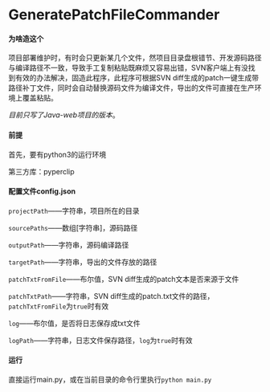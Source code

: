 # GeneratePatchFileCommander

#### 为啥造这个

项目部署维护时，有时会只更新某几个文件，然项目目录盘根错节、开发源码路径与编译路径不一致，导致手工复制粘贴既麻烦又容易出错，SVN客户端上有没找到有效的办法解决，固造此程序，此程序可根据SVN diff生成的patch一键生成带路径补丁文件，同时会自动替换源码文件为编译文件，导出的文件可直接在生产环境上覆盖粘贴。

*目前只写了Java-web项目的版本*。

#### 前提

首先，要有python3的运行环境

第三方库：pyperclip

 #### 配置文件config.json

`projectPath`——字符串，项目所在的目录

`sourcePaths`——数组[字符串]，源码路径

`outputPath`——字符串，源码编译路径

`targetPath`——字符串，导出的文件存放的路径

`patchTxtFromFile`——布尔值，SVN diff生成的patch文本是否来源于文件

`patchTxtPath`——字符串，SVN diff生成的patch.txt文件的路径，`patchTxtFromFile`为`true`时有效

`log`——布尔值，是否将日志保存成txt文件

`logPath`——字符串，日志文件保存路径，`log`为`true`时有效

#### 运行
直接运行main.py，或在当前目录的命令行里执行`python main.py`